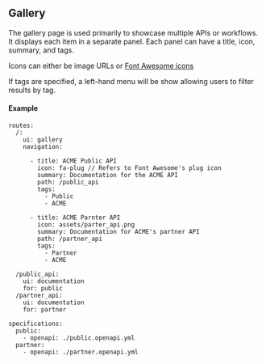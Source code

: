 ## Gallery

The gallery page is used primarily to showcase multiple APIs or
workflows. It displays each item in a separate panel. Each panel
can have a title, icon, summary, and tags.

Icons can either be image URLs or [Font Awesome icons](http://fontawesome.io/icons/)

If tags are specified, a left-hand menu will be show allowing users to
filter results by tag.

#### Example
```
routes:
  /:
    ui: gallery
    navigation:

      - title: ACME Public API
        icon: fa-plug // Refers to Font Awesome's plug icon
        summary: Documentation for the ACME API
        path: /public_api
        tags:
          - Public
          - ACME

      - title: ACME Parnter API
        icon: assets/parter_api.png
        summary: Documentation for ACME's partner API
        path: /partner_api
        tags:
          - Partner
          - ACME

  /public_api:
    ui: documentation
    for: public
  /partner_api:
    ui: documentation
    for: partner

specifications:
  public:
    - openapi: ./public.openapi.yml
  partner:
    - openapi: ./partner.openapi.yml
```

